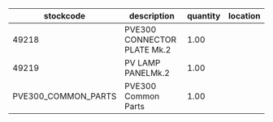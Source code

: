 |stockcode|description|quantity|location|
|---------|-----------|--------|--------|
|49218|PVE300 CONNECTOR PLATE Mk.2|1.00||
|49219|PV LAMP PANELMk.2|1.00||
|PVE300_COMMON_PARTS|PVE300 Common Parts|1.00||
